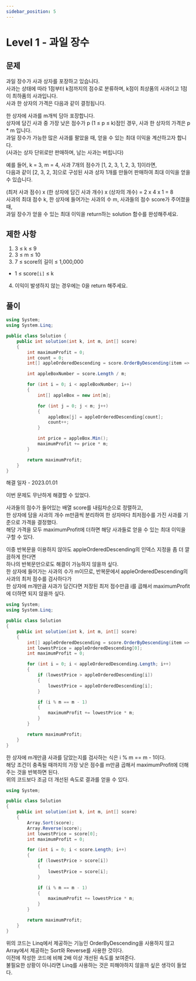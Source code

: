 ```yaml
---
sidebar_position: 5
---
```


# Level 1 - 과일 장수

## 문제

과일 장수가 사과 상자를 포장하고 있습니다. <br />
사과는 상태에 따라 1점부터 k점까지의 점수로 분류하며, k점이 최상품의 사과이고 1점이 최하품의 사과입니다. <br />
사과 한 상자의 가격은 다음과 같이 결정됩니다. <br />

한 상자에 사과를 m개씩 담아 포장합니다. <br />
상자에 담긴 사과 중 가장 낮은 점수가 p (1 ≤ p ≤ k)점인 경우, 사과 한 상자의 가격은 p * m 입니다. <br />
과일 장수가 가능한 많은 사과를 팔았을 때, 얻을 수 있는 최대 이익을 계산하고자 합니다. <br />
(사과는 상자 단위로만 판매하며, 남는 사과는 버립니다) <br />

예를 들어, k = 3, m = 4, 사과 7개의 점수가 [1, 2, 3, 1, 2, 3, 1]이라면, <br />
다음과 같이 [2, 3, 2, 3]으로 구성된 사과 상자 1개를 만들어 판매하여 최대 이익을 얻을 수 있습니다.<br />

(최저 사과 점수) x (한 상자에 담긴 사과 개수) x (상자의 개수) = 2 x 4 x 1 = 8<br />
사과의 최대 점수 k, 한 상자에 들어가는 사과의 수 m, 사과들의 점수 score가 주어졌을 때, <br />
과일 장수가 얻을 수 있는 최대 이익을 return하는 solution 함수를 완성해주세요.

## 제한 사항

1. 3 ≤ k ≤ 9
2. 3 ≤ m ≤ 10
3. 7 ≤ score의 길이 ≤ 1,000,000
- 1 ≤ score``[i]`` ≤ k
4. 이익이 발생하지 않는 경우에는 0을 return 해주세요.

## 풀이

```c#
using System;
using System.Linq;

public class Solution {
    public int solution(int k, int m, int[] score)
    {
        int maximumProfit = 0;
        int count = 0;
        int[] appleOrderedDescending = score.OrderByDescending(item => item).ToArray();

        int appleBoxNumber = score.Length / m;

        for (int i = 0; i < appleBoxNumber; i++)
        {
            int[] appleBox = new int[m];

            for (int j = 0; j < m; j++)
            {
                appleBox[j] = appleOrderedDescending[count];
                count++;
            }

            int price = appleBox.Min();
            maximumProfit += price * m;
        }

        return maximumProfit;
    }
}
```

해결 일자 - 2023.01.01

이번 문제도 무난하게 해결할 수 있었다. <br />

사과들의 점수가 들어있는 배열 score를 내림차순으로 정렬하고, <br />
한 상자에 담을 사과의 개수 m만큼씩 분리하여 한 상자마다 최저점수를 가진 사과를 기준으로 가격을 결정했다.<br />
해당 가격을 모두 maximumProfit에 더하면 해당 사과들로 얻을 수 있는 최대 이익을 구할 수 있다.<br />

이중 반복문을 이용하지 않아도 appleOrderedDescending의 인덱스 지정을 좀 더 깔끔하게 한다면<br />
하나의 반복문만으로도 해결이 가능하지 않을까 싶다.<br />
한 상자에 들어가는 사과의 수가 m이므로, 반복문에서 appleOrderedDescending의 사과의 최저 점수를 검사하다가 <br />
한 상자에 m개만큼 사과가 담긴다면 저장된 최저 점수만큼 i를 곱해서 maximumProfit에 더하면 되지 않을까 싶다.<br />

```c#
using System;
using System.Linq;

public class Solution
{
    public int solution(int k, int m, int[] score)
    {
        int[] appleOrderedDescending = score.OrderByDescending(item => item).ToArray();
        int lowestPrice = appleOrderedDescending[0];
        int maximumProfit = 0;

        for (int i = 0; i < appleOrderedDescending.Length; i++)
        {
            if (lowestPrice > appleOrderedDescending[i])
            {
                lowestPrice = appleOrderedDescending[i];
            }

            if (i % m == m - 1)
            {
                maximumProfit += lowestPrice * m;
            }
        }

        return maximumProfit;
    }
}
```

한 상자에 m개만큼 사과를 담았는지를 검사하는 식은 i % m == m - 1이다. <br />
해당 조건이 충족될 때까지의 가장 낮은 점수를 m만큼 곱해서 maximumProfit에 더해주는 것을 반복하면 된다. <br />
위의 코드보다 조금 더 개선된 속도로 결과를 얻을 수 있다. <br />

```c#
using System;

public class Solution
{
    public int solution(int k, int m, int[] score)
    {
        Array.Sort(score);
        Array.Reverse(score);
        int lowestPrice = score[0];
        int maximumProfit = 0;

        for (int i = 0; i < score.Length; i++)
        {
            if (lowestPrice > score[i])
            {
                lowestPrice = score[i];
            }

            if (i % m == m - 1)
            {
                maximumProfit += lowestPrice * m;
            }
        }

        return maximumProfit;
    }
}
```

위의 코드는 Linq에서 제공하는 기능인 OrderByDescending을 사용하지 않고 <br />
Array에서 제공하는 Sort와 Reverse를 사용한 것이다. <br />
이전에 작성한 코드에 비해 2배 이상 개선된 속도를 보여준다. <br />
불필요한 상황이 아니라면 Linq를 사용하는 것은 피해야하지 않을까 싶은 생각이 들었다.